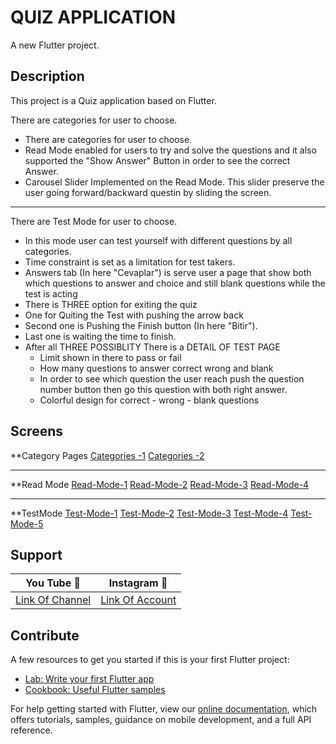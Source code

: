 # QUIZ APPLICATION

A new Flutter project.



## Description

This project is a Quiz application based on Flutter.

There are categories for user to choose.
- There are categories for user to choose.
- Read Mode enabled for users to try and solve the questions and it also supported the "Show Answer" Button in order to see the correct Answer.
- Carousel Slider Implemented on the Read Mode. This slider preserve the user going forward/backward questin by sliding the screen.

*****

There are Test Mode for user to choose.
-  In this mode user can test yourself with different questions by all categories.
-  Time constraint is set as a limitation for test takers.
-  Answers tab (In here "Cevaplar") is serve user a page that show both which questions to answer and choice and still blank questions while the test is acting 
-  There is THREE option for exiting the quiz 
  - One for Quiting the Test with pushing the arrow back
  - Second one is Pushing the Finish button (In here "Bitir").
  - Last one is waiting the time to finish.
- After all THREE POSSIBLITY There is a DETAIL OF TEST PAGE
  - Limit shown in there to pass or fail
  - How many questions to answer correct wrong and blank
  - In order to see which question the user reach push the question number button then go this question with both right answer.
  - Colorful design for correct - wrong - blank questions
   


## Screens
**Category Pages
[Categories -1](https://digitalpratix.com/wp-content/uploads/category.jpg)
[Categories -2](https://digitalpratix.com/wp-content/uploads/category2.jpg)

------------------------------------------------------------------------------------------------------------


**Read Mode
[Read-Mode-1](https://digitalpratix.com/wp-content/uploads/read_mode.jpg)
[Read-Mode-2](https://digitalpratix.com/wp-content/uploads/read_mode2.jpg)
[Read-Mode-3](https://digitalpratix.com/wp-content/uploads/read_mode3.jpg)
[Read-Mode-4](https://digitalpratix.com/wp-content/uploads/read_mode4.jpg)


------------------------------------------------------------------------------------------------------------

**TestMode
[Test-Mode-1](https://digitalpratix.com/wp-content/uploads/test_mode.jpg)
[Test-Mode-2](https://digitalpratix.com/wp-content/uploads/test_mode2.jpg)
[Test-Mode-3](https://digitalpratix.com/wp-content/uploads/test_mode3.jpg)
[Test-Mode-4](https://digitalpratix.com/wp-content/uploads/test_mode4.jpg)
[Test-Mode-5](https://digitalpratix.com/wp-content/uploads/test_mode5.jpg)

## Support
You Tube :smiling_face_with_three_hearts: | Instagram :zany_face:
------------ | -------------
[Link Of Channel](https://www.youtube.com/channel/UCUGZVO7tCJIPTJQ2FZWZ1RQ) | [Link Of Account](https://www.instagram.com/digitalpratix/) 

## Contribute
A few resources to get you started if this is your first Flutter project:

- [Lab: Write your first Flutter app](https://flutter.dev/docs/get-started/codelab)
- [Cookbook: Useful Flutter samples](https://flutter.dev/docs/cookbook)

For help getting started with Flutter, view our
[online documentation](https://flutter.dev/docs), which offers tutorials,
samples, guidance on mobile development, and a full API reference.
